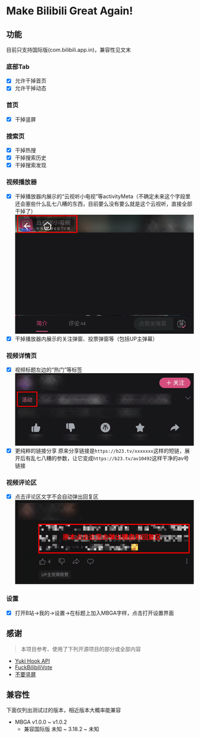 # Make Bilibili Great Again!

## 功能

目前只支持国际版(com.bilibili.app.in)，兼容性见文末

### 底部Tab

* [X] 允许干掉首页
* [X] 允许干掉动态

### 首页

* [X] 干掉竖屏

### 搜索页

* [X] 干掉热搜
* [X] 干掉搜索历史
* [X] 干掉搜索发现

### 视频播放器

* [X] 干掉播放器内展示的“云视听小电视”等activityMeta（不确定未来这个字段里还会塞些什么乱七八糟的东西，目前要么没有要么就是这个云视听，直接全部干掉了）
  ![video_player_activity_meta](./app/src/main/res/drawable/video_player_activity_meta.png)
* [X] 干掉播放器内展示的关注弹窗、投票弹窗等（包括UP主弹幕）

### 视频详情页

* [X] 视频标题左边的“热门”等标签
  ![video_detail_label](./app/src/main/res/drawable/video_detail_label.png)
* [X] 更纯粹的链接分享
  原来分享链接是`https://b23.tv/xxxxxxx`这样的短链，展开后有乱七八糟的参数，让它变成`https://b23.tv/av10492`这样干净的av号链接

### 视频评论区

* [X] 点击评论区文字不会自动弹出回复区
  ![comment_view_quick_reply](./app/src/main/res/drawable/comment_view_quick_reply.png)

### 设置

* [X] 打开B站->我的->设置->在标题上加入MBGA字样，点击打开设置界面

## 感谢

> 本项目参考、使用了下列开源项目的部分或全部内容

* [Yuki Hook API](https://github.com/HighCapable/YukiHookAPI)
* [FuckBilibiliVote](https://github.com/zerorooot/FuckBilibiliVote)
* [不要竖屏](https://github.com/WankkoRee/Portrait2Landscape)

## 兼容性

下面仅列出测试过的版本，相近版本大概率能兼容

* MBGA v1.0.0 ~ v1.0.2
  * 兼容国际版 未知 ~ 3.18.2 ~ 未知

